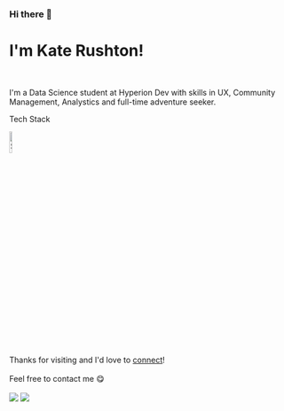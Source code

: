 ### Hi there 👋

# I'm Kate Rushton!
<br>

I'm a Data Science student at Hyperion Dev with skills in UX, Community Management, Analystics and full-time adventure seeker. 

Tech Stack

<picture>
  <source media="(prefers-color-scheme: dark)" srcset="https://brandslogos.com/wp-content/uploads/images/large/python-logo-1.png", width=10%>
  <source media="(prefers-color-scheme: light)" srcset="https://www.python.org/static/community_logos/python-logo-master-v3-TM.png", width=10%>
  <img alt="Shows the logo for python" src="https://www.python.org/static/community_logos/python-logo-master-v3-TM.png", width=10%>
</picture>
<br>

Thanks for visiting and I'd love to [connect](https://www.linkedin.com/in/krusht/)!
<br><br>
Feel free to contact me :yum:
<br><br>
<a href="https://linkedin.com/in/krusht" target="_blank"><img src="https://img.shields.io/badge/LinkedIn-krusht-informational"></a>
<a href="mailto:krushtie33@gmail.com"><img src="https://img.shields.io/badge/Email-krushtie33-orange"></a>
